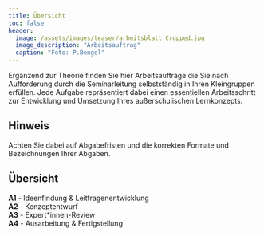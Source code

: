 ```yaml
---
title: Übersicht
toc: false
header:
  image: /assets/images/teaser/arbeitsblatt Cropped.jpg
  image_description: "Arbeitsauftrag"
  caption: "Foto: P.Bengel"
---
```


Ergänzend zur Theorie finden Sie hier Arbeitsaufträge die Sie nach Aufforderung durch die Seminarleitung selbstständig in Ihren Kleingruppen erfüllen. Jede Aufgabe repräsentiert dabei einen essentiellen Arbeitsschritt zur Entwicklung und Umsetzung Ihres außerschulischen Lernkonzepts. 
<!--more-->

## Hinweis
Achten Sie dabei auf Abgabefristen und die korrekten Formate und Bezeichnungen Ihrer Abgaben.

## Übersicht
<b>A1</b> - Ideenfindung & Leitfragenentwicklung <br>
<b>A2</b> - Konzeptentwurf<br>
<b>A3</b> - Expert*innen-Review<br>
<b>A4</b> - Ausarbeitung & Fertigstellung<br>

